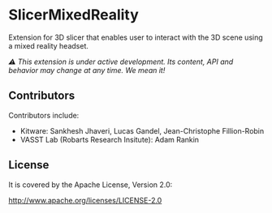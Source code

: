 SlicerMixedReality
==================

Extension for 3D slicer that enables user to interact with the 3D scene using a mixed reality headset.

_:warning: This extension is under active development. Its content, API and behavior may change at any time. We mean it!_


Contributors
------------

Contributors include:
- Kitware: Sankhesh Jhaveri, Lucas Gandel, Jean-Christophe Fillion-Robin
- VASST Lab (Robarts Research Insitute): Adam Rankin

License
-------

It is covered by the Apache License, Version 2.0:

http://www.apache.org/licenses/LICENSE-2.0

